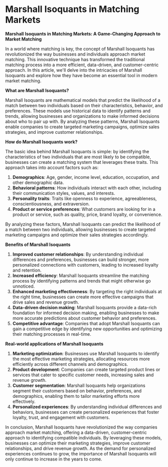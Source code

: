 # Marshall Isoquants in Matching Markets

**Marshall Isoquants in Matching Markets: A Game-Changing Approach to Market Matching**

In a world where matching is key, the concept of Marshall Isoquants has revolutionized the way businesses and individuals approach market matching. This innovative technique has transformed the traditional matching process into a more efficient, data-driven, and customer-centric approach. In this article, we'll delve into the intricacies of Marshall Isoquants and explore how they have become an essential tool in modern market matching.

**What are Marshall Isoquants?**

Marshall Isoquants are mathematical models that predict the likelihood of a match between two individuals based on their characteristics, behavior, and preferences. These models use historical data to identify patterns and trends, allowing businesses and organizations to make informed decisions about who to pair up with. By analyzing these patterns, Marshall Isoquants enable companies to create targeted marketing campaigns, optimize sales strategies, and improve customer relationships.

**How do Marshall Isoquants work?**

The basic idea behind Marshall Isoquants is simple: by identifying the characteristics of two individuals that are most likely to be compatible, businesses can create a matching system that leverages these traits. This approach takes into account factors such as:

1. **Demographics**: Age, gender, income level, education, occupation, and other demographic data.
2. **Behavioral patterns**: How individuals interact with each other, including their communication styles, values, and interests.
3. **Personality traits**: Traits like openness to experience, agreeableness, conscientiousness, and extraversion.
4. **Product or service preferences**: What customers are looking for in a product or service, such as quality, price, brand loyalty, or convenience.

By analyzing these factors, Marshall Isoquants can predict the likelihood of a match between two individuals, allowing businesses to create targeted marketing campaigns and optimize their sales strategies accordingly.

**Benefits of Marshall Isoquants**

1. **Improved customer relationships**: By understanding individual differences and preferences, businesses can build stronger, more personalized connections with customers, leading to increased loyalty and retention.
2. **Increased efficiency**: Marshall Isoquants streamline the matching process by identifying patterns and trends that might otherwise go unnoticed.
3. **Enhanced marketing effectiveness**: By targeting the right individuals at the right time, businesses can create more effective campaigns that drive sales and revenue growth.
4. **Data-driven decision making**: Marshall Isoquants provide a data-rich foundation for informed decision making, enabling businesses to make more accurate predictions about customer behavior and preferences.
5. **Competitive advantage**: Companies that adopt Marshall Isoquants can gain a competitive edge by identifying new opportunities and optimizing their matching processes in real-time.

**Real-world applications of Marshall Isoquants**

1. **Marketing optimization**: Businesses use Marshall Isoquants to identify the most effective marketing strategies, allocating resources more efficiently across different channels and demographics.
2. **Product development**: Companies can create targeted product lines or services that cater to specific customer needs, increasing sales and revenue growth.
3. **Customer segmentation**: Marshall Isoquants help organizations segment their customers based on behavior, preferences, and demographics, enabling them to tailor marketing efforts more effectively.
4. **Personalized experiences**: By understanding individual differences and behaviors, businesses can create personalized experiences that foster loyalty, trust, and engagement with customers.

In conclusion, Marshall Isoquants have revolutionized the way companies approach market matching, offering a data-driven, customer-centric approach to identifying compatible individuals. By leveraging these models, businesses can optimize their marketing strategies, improve customer relationships, and drive revenue growth. As the demand for personalized experiences continues to grow, the importance of Marshall Isoquants will only continue to increase in the years to come.
